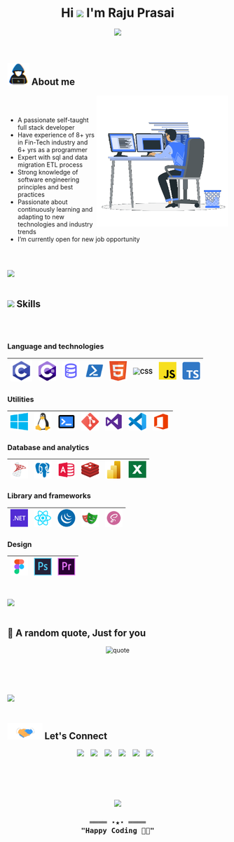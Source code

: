 <h1 align="center"><b>Hi <img src="https://media.giphy.com/media/hvRJCLFzcasrR4ia7z/giphy.gif" width="35"> I'm Raju Prasai </b></h1>

<p align="center">
  <img src="https://readme-typing-svg.herokuapp.com/?font=Time+New+Roman&color=cyan&size=25&center=true&vCenter=true&width=600&height=100&lines=Software%20Engineer%20|%20+DBA%20|%20+Researcher">
</p>
<br>
	
## <img src = "assets/about_me.gif" width = 50px> **About me**
<img align="right" src="assets/Right_Side.gif" width = 300px height= 300px >
<br>
<br>

- A passionate self-taught full stack developer
- Have experience of 8+ yrs in Fin-Tech industry and 6+ yrs as a programmer
- Expert with sql and data migration ETL process
- Strong knowledge of software engineering principles and best practices
- Passionate about continuously learning and adapting to new technologies and industry trends
- I’m currently open for new job opportunity

<br><br>

<img src="https://user-images.githubusercontent.com/73097560/115834477-dbab4500-a447-11eb-908a-139a6edaec5c.gif"><br><br>

## <img src="https://media2.giphy.com/media/QssGEmpkyEOhBCb7e1/giphy.gif?cid=ecf05e47a0n3gi1bfqntqmob8g9aid1oyj2wr3ds3mg700bl&rid=giphy.gif" width ="25"><b> Skills</b>
<br>
<br>

### Language and technologies

| <img title="C" alt="C" width="50px" src="./assets/tech-icons/lang/c.svg" /> | <img alt="C#" title="C#" width="40px" src="./assets/tech-icons/lang/cs.svg"> | <img title="SQL" alt="SQL" width="40px" src="./assets/tech-icons/lang/sql.svg"> | <img title="PowerShell" alt="PowerShell" width="40px" src="./assets/tech-icons/lang/powershell.svg"> | <img title="HTML" alt="HTML" width="40px" src="./assets/tech-icons/lang/html.svg"> | <img title="CSS" alt="CSS" width="40px" src="./assets/tech-icons/lang/css.svg"> | <img title="JS" alt="JS" width="40px" src="./assets/tech-icons/lang/js.svg"> | <img title="TS" alt="TS" width="40px" src="./assets/tech-icons/lang/ts.svg"> |
| -------------------------------------------------------------------- | --------------------------------------------------------------------- | ------------------------------------------------------------------------ | --------------------------------------------------------------------------------------------- | --------------------------------------------------------------------------- | ------------------------------------------------------------------------ | --------------------------------------------------------------------- | --------------------------------------------------------------------- |

### Utilities

| <img title="Windows" alt="Windows" width="40px" src="./assets/tech-icons/utilities/windows.svg" /> | <img title="Linux" alt="Linux" width="40px" src="./assets/tech-icons/utilities/linux.svg" /> | <img title="Terminal" alt="Terminal" width="40px" src="./assets/tech-icons/utilities/terminal.svg" /> | <img title="Git" alt="Git" width="40px" src="./assets/tech-icons/utilities/git.svg" /> | <img title="Visual Studio" alt="Visual Studio" width="40px" src="./assets/tech-icons/utilities/vs.svg" /> | <img title="Visual Studio Code" alt="Visual Studio Code" width="40px" src="./assets/tech-icons/utilities/vscode.svg" /> | <img title="Office" alt="Office" width="40px" src="./assets/tech-icons/utilities/office.svg" /> |
| ------------------------------------------------------------------------------------------- | ------------------------------------------------------------------------------------- | ---------------------------------------------------------------------------------------------- | --------------------------------------------------------------------------------------------------- | ------------------------------------------------------------------------------ | ---------------------------------------------------------------------------------------------------------------- | ---------------------------------------------------------------------------------------- |

### Database and analytics

| <img title="SQL Server" alt="SQL Server" width="40px" src="./assets/tech-icons/db-and-analytics/mssql.svg" /> | <img title="PostgreSQL" alt="PostgreSQL" width="40px" src="./assets/tech-icons/db-and-analytics/pgsql.svg" /> | <img title="Access" alt="Access" width="40px" src="./assets/tech-icons/db-and-analytics/access.svg" /> | <img title="Redis" alt="Redis" width="40px" src="./assets/tech-icons/db-and-analytics/redis.svg" /> | <img title="PowerBI" alt="PowerBI" width="40px" src="./assets/tech-icons/db-and-analytics/powerbi.svg" /> | <img title="Excel" alt="Excel" width="40px" src="./assets/tech-icons/db-and-analytics/excel.svg" /> |
| ---------------------------------------------------------------------------------------- | ---------------------------------------------------------------------------------------- | --------------------------------------------------------------------------------- | ------------------------------------------------------------------------------ | ------------------------------------------------------------------------------------ | ------------------------------------------------------------------------------ |

### Library and frameworks

| <img title=".NET" alt=".NET" width="40px" src="./assets/tech-icons/lib/dotnet.svg" /> | <img title="React" alt="React" width="40px" src="./assets/tech-icons/lib/react.svg" /> | <img title="jQuery" alt="jQuery" width="40px" src="./assets/tech-icons/lib/jquery.svg" /> | <img title="Playwright" alt="Playwright" width="40px" src="./assets/tech-icons/lib/playwright.svg" /> | <img title="Sass" alt="Sass" width="40px" src="./assets/tech-icons/lib/sass.svg" /> |
| ----------------------------------------------------------------------- | ---------------------------------------------------------------------------------- | ------------------------------------------------------------------------------------- | ---------------------------------------------------------------------------------------------- | ---------------------------------------------------------------------------- |

### Design

| <img title="Figma" alt="Figma" width="40px" src="./assets/tech-icons/design/figma.svg" /> | <img title="Photoshop" alt="Photoshop" width="40px" src="./assets/tech-icons/design/photoshop.svg" /> | <img title="PremierPro" alt="PremierPro" width="40px" src="./assets/tech-icons/design/premierpro.svg" /> |
| ---------------------------------------------------------------------------------- | ---------------------------------------------------------------------------------------------- | ------------------------------------------------------------------------------------------------- |

<!-- <br><br>

<img src="https://user-images.githubusercontent.com/73097560/115834477-dbab4500-a447-11eb-908a-139a6edaec5c.gif"><br><br>

## <img src="https://media.giphy.com/media/iY8CRBdQXODJSCERIr/giphy.gif" width="35"><b> Github Stats </b>
<br>
<br>
<div align="center">
  <a href="https://github.com/TheCrossLegCoder/">
    <img src="https://github-readme-stats.vercel.app/api?username=TheCrossLegCoder&include_all_commits=true&count_private=true&show_icons=true&line_height=20&title_color=7A7ADB&icon_color=2234AE&text_color=D3D3D3&bg_color=0,000000,130F40" width="450"/>
    <img src="https://github-readme-stats.vercel.app/api/top-langs/?username=TheCrossLegCoder&count_private=true&show_icons=true&theme=transparent" width="37%" alt="TheCrossLegCoder's Top Languages">
  </a>
</div> -->

<br><br>
<img src="https://user-images.githubusercontent.com/73097560/115834477-dbab4500-a447-11eb-908a-139a6edaec5c.gif"><br><br>
## 🌻 **A random quote, Just for you**

<div align="center">
  
![quote](https://quotes-github-readme.vercel.app/api?type=horizontal&theme=dark)
  
</div>

<br />

<br><br>

<img src="https://user-images.githubusercontent.com/73097560/115834477-dbab4500-a447-11eb-908a-139a6edaec5c.gif"><br><br>

## <img src="assets/handshake.gif" width ="80"> <b> Let's Connect</b>
<p align="center">
  <a href="https://twitter.com/Raju_Pr77" target="_blank" rel="noopener noreferrer"><img src="https://img.icons8.com/fluency/512/twitter.png"  width="50" /></a>
  &nbsp;&nbsp;
  <a href="https://www.linkedin.com/in/rajuprasai" target="_blank" rel="noopener noreferrer"><img src="https://img.icons8.com/color/2x/linkedin.png"  width="50" /></a>
  &nbsp;&nbsp;
  <a href="https://t.me/Raju_Pr77" target="_blank" rel="noopener noreferrer"><img src="https://img.icons8.com/fluency/512/telegram-app.png"  width="50" /></a>
  &nbsp;&nbsp;
  <a href="https://www.facebook.com/Raju.Pr77" target="_blank" rel="noopener noreferrer"><img src="https://img.icons8.com/fluency/512/facebook-new.png"  width="50" /></a>
  &nbsp;&nbsp;
  <a href="https://gitlab.com/Raju.Pr77" target="_blank" rel="noopener noreferrer"><img src="https://img.icons8.com/color/512/gitlab.png"  width="50" /></a>
  &nbsp;&nbsp;
   <a href="mailto:raju.pr77@gmail.com" target="_blank" rel="noopener noreferrer"><img src="https://img.icons8.com/fluency/512/gmail-new.png"  width="50" /></a>
  &nbsp;&nbsp;
</p>

<br>
<br>
<br>
<br>
<!--footer -->

<p align="center">
  <img src="https://media.giphy.com/media/WUlplcMpOCEmTGBtBW/giphy.gif" width="100">
</p>

<div align="center">
  <samp>
    <h3 align="center">
        ════ ⋆★⋆ ════
        <br>
        "Happy Coding 👨‍💻"
    </h3>
  </samp>
</div>